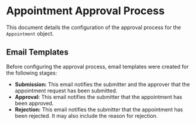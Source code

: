 # Appointment Approval Process

This document details the configuration of the approval process for the `Appointment` object.

## Email Templates

Before configuring the approval process, email templates were created for the following stages:

* **Submission:**  This email notifies the submitter and the approver that the appointment request has been submitted.
* **Approval:** This email notifies the submitter that the appointment has been approved.
* **Rejection:** This email notifies the submitter that the appointment has been rejected.  It may also include the reason for rejection.
